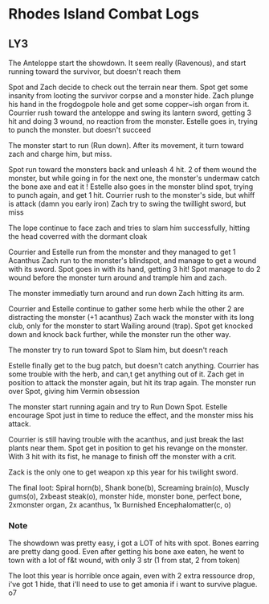 # Rhodes Island Combat Logs  
## LY3

The Anteloppe start the showdown.
It seem really (Ravenous), and start running toward the survivor, but doesn't reach them 

Spot and Zach decide to check out the terrain near them. Spot get some insanity from looting the survivor corpse and a monster hide. 
Zach plunge his hand in the frogdogpole hole and get some copper~ish organ from it. 
Courrier rush toward the anteloppe and swing its lantern sword, getting 3 hit and doing 3 wound, no reaction from the monster. 
Estelle goes in, trying to punch the monster. but doesn't succeed

The monster start to run (Run down). After its movement, it turn toward zach and charge him, but miss. 

Spot run toward the monsters back and unleash 4 hit. 2 of them wound the monster, but while going in for the next one, the monster's undermaw catch the bone axe and eat it ! 
Estelle also goes in the monster blind spot, trying to punch again, and get 1 hit. 
Courrier rush to the monster's side, but whiff is attack (damn you early iron)
Zach try to swing the twillight sword, but miss

The lope continue to face zach and tries to slam him successfully, hitting the head coverred with the dormant cloak

Courrier and Estelle run from the monster and they managed to get 1 Acanthus
Zach run to the monster's blindspot, and manage to get a wound with its sword. 
Spot goes in with its hand, getting 3 hit! Spot manage to do 2 wound before the monster turn around and trample him and zach.

The monster immediatly turn around and run down Zach hitting its arm. 

Courrier and Estelle continue to gather some herb while the other 2 are distracting the monster (+1 acanthus)
Zach wack the monster with its long club, only for the monster to start Wailing around (trap). Spot get knocked down and knock back further, while the monster run the other way. 

The monster try to run toward Spot to Slam him, but doesn't reach

Estelle finally get to the bug patch, but doesn't catch anything. 
Courrier has some trouble with the herb, and can,t get anything out of it. 
Zach get in position to attack the monster again, but hit its trap again. The monster run over Spot, giving him Vermin obsession

The monster start running again and try to Run Down Spot. Estelle encourage Spot just in time to reduce the effect, and the monster miss his attack. 

Courrier is still having trouble with the acanthus, and just break the last plants near them. 
Spot get in position to get his revange on the monster. With 3 hit with its fist, he manage to finish off the monster with a crit. 

Zack is the only one to get weapon xp this year for his twilight sword. 

The final loot: Spiral horn(b), Shank bone(b), Screaming brain(o), Muscly gums(o), 2xbeast steak(o), monster hide, monster bone, perfect bone, 2xmonster organ, 2x acanthus, 1x Burnished Encephalomatter(c, o)


### Note 
The showdown was pretty easy, i got a LOT of hits with spot. Bones earring are pretty dang good. Even after getting his bone axe eaten, he went to town with a lot of f&t wound, with only 3 str (1 from stat, 2 from token)

The loot this year is horrible once again, even with 2 extra ressource drop, i've got 1 hide, that i'll need to use to get amonia if i want to survive plague. o7
